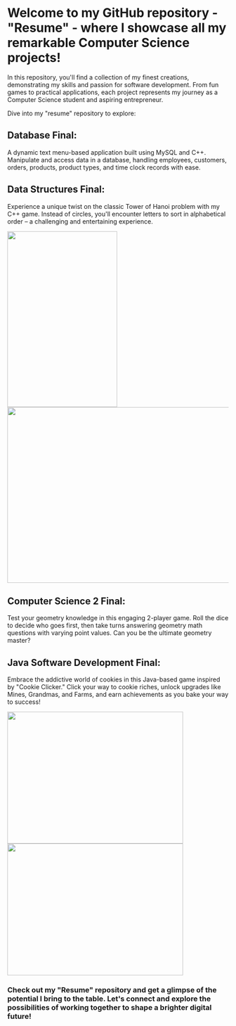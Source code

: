 # Welcome to my GitHub repository - "Resume" - where I showcase all my remarkable Computer Science projects!

In this repository, you'll find a collection of my finest creations, demonstrating my skills and passion for software development. From fun games to practical applications, each project represents my journey as a Computer Science student and aspiring entrepreneur.

Dive into my "resume" repository to explore:

## Database Final: 
A dynamic text menu-based application built using MySQL and C++. Manipulate and access data in a database, handling employees, customers, orders, products, product types, and time clock records with ease.

## Data Structures Final: 
Experience a unique twist on the classic Tower of Hanoi problem with my C++ game. Instead of circles, you'll encounter letters to sort in alphabetical order – a challenging and entertaining experience.

<img src="https://github.com/JoshMcCPro/Resume/assets/63482770/b9898907-c96c-4c61-aa38-de190c7e1332" width="250" height="400">

<img src="https://github.com/JoshMcCPro/Resume/assets/63482770/922b490b-b7aa-47d8-83e0-8672ea2d5923" width="600" height="400"> 

## Computer Science 2 Final: 
Test your geometry knowledge in this engaging 2-player game. Roll the dice to decide who goes first, then take turns answering geometry math questions with varying point values. Can you be the ultimate geometry master?

## Java Software Development Final: 
Embrace the addictive world of cookies in this Java-based game inspired by "Cookie Clicker." Click your way to cookie riches, unlock upgrades like Mines, Grandmas, and Farms, and earn achievements as you bake your way to success!

<img src="https://github.com/JoshMcCPro/Resume/assets/63482770/44ef2d4d-09b4-4f80-ad82-030ebd343385" width="400" height="300"> 

<img src="https://github.com/JoshMcCPro/Resume/assets/63482770/7b695677-2657-4925-b949-ddf35eb8a4fc" width="400" height="300"> 

### Check out my "Resume" repository and get a glimpse of the potential I bring to the table. Let's connect and explore the possibilities of working together to shape a brighter digital future!
